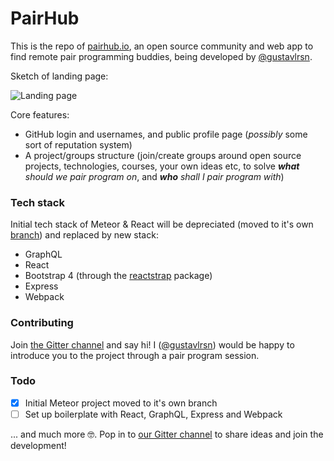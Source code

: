 # PairHub

This is the repo of [pairhub.io](https://pairhub.io), an open source community and web app to find remote pair programming buddies, being developed by [@gustavlrsn](https://twitter.com/gustavlrsn).

Sketch of landing page:

![Landing page](http://i.imgur.com/RSlG0Xi.png "Sketch of Landing page")

Core features:
- GitHub login and usernames, and public profile page (_possibly_ some sort of reputation system)
- A project/groups structure (join/create groups around open source projects, technologies, courses, your own ideas etc, to solve _**what** should we pair program on_, and _**who** shall I pair program with_)

### Tech stack
Initial tech stack of Meteor & React will be depreciated (moved to it's own [branch](https://github.com/pairhub/pairhub/tree/meteor)) and replaced by new stack:
- GraphQL
- React
- Bootstrap 4 (through the [reactstrap](https://github.com/reactstrap/reactstrap) package)
- Express
- Webpack

### Contributing
Join [the Gitter channel](https://gitter.im/pairhub/Lobby) and say hi! I ([@gustavlrsn](https://twitter.com/gustavlrsn)) would be happy to introduce you to the project through a pair program session.

### Todo

- [X] Initial Meteor project moved to it's own branch
- [ ] Set up boilerplate with React, GraphQL, Express and Webpack

... and much more 🤓. Pop in to [our Gitter channel](https://gitter.im/pairhub/Lobby) to share ideas and join the development!
